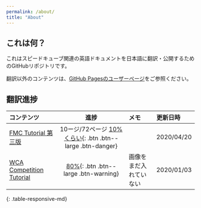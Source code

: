 ```yaml
---
permalink: /about/
title: "About"
---
```


## これは何？
これはスピードキューブ関連の英語ドキュメントを日本語に翻訳・公開するためのGitHubリポジトリです。

翻訳以外のコンテンツは、[GitHub Pagesのユーザーページ](https://kawam1123.github.io/)をご参照ください。

## 翻訳進捗

|コンテンツ|進捗    |メモ       |更新日時|
|:--------|:---------:|:---------|:---|
|[FMC Tutorial 第三版](../FMC/FMC-Tutorial/v3/)|10ージ/72ページ [10%くらい](#){: .btn .btn--large .btn-danger}||2020/04/20|
|[WCA Competition Tutorial](../competitor-tutorial)|[80%](#){: .btn .btn--large .btn-warning}|画像をまだ入れていない|2020/01/03|
{: .table-responsive-md}